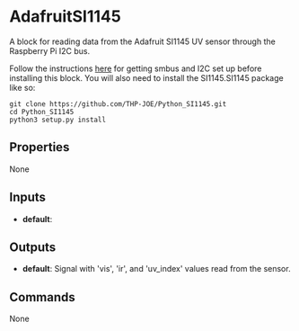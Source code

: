 AdafruitSI1145
==============
A block for reading data from the Adafruit SI1145 UV sensor through the Raspberry Pi I2C bus.

Follow the instructions [here](https://learn.adafruit.com/adafruits-raspberry-pi-lesson-4-gpio-setup/configuring-i2c) for getting smbus and I2C set up before installing this block.
You will also need to install the SI1145.SI1145 package like so:
```
git clone https://github.com/THP-JOE/Python_SI1145.git
cd Python_SI1145
python3 setup.py install
```

Properties
----------
None

Inputs
------
- **default**:

Outputs
-------
- **default**: Signal with 'vis', 'ir', and 'uv_index' values read from the sensor.

Commands
--------
None
